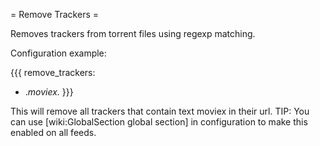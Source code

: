 = Remove Trackers =

Removes trackers from torrent files using regexp matching.

Configuration example:

{{{
remove_trackers:
  - .*moviex.*
}}}

This will remove all trackers that contain text moviex in their url.
TIP: You can use [wiki:GlobalSection global section] in configuration to make this enabled on all feeds.